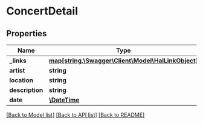 # ConcertDetail

## Properties
Name | Type | Description | Notes
------------ | ------------- | ------------- | -------------
**_links** | [**map[string,\Swagger\Client\Model\HalLinkObject]**](HalLinkObject.md) |  | [optional] 
**artist** | **string** |  | [optional] 
**location** | **string** |  | [optional] 
**description** | **string** |  | [optional] 
**date** | [**\DateTime**](\DateTime.md) |  | [optional] 

[[Back to Model list]](../../README.md#documentation-for-models) [[Back to API list]](../../README.md#documentation-for-api-endpoints) [[Back to README]](../../README.md)

